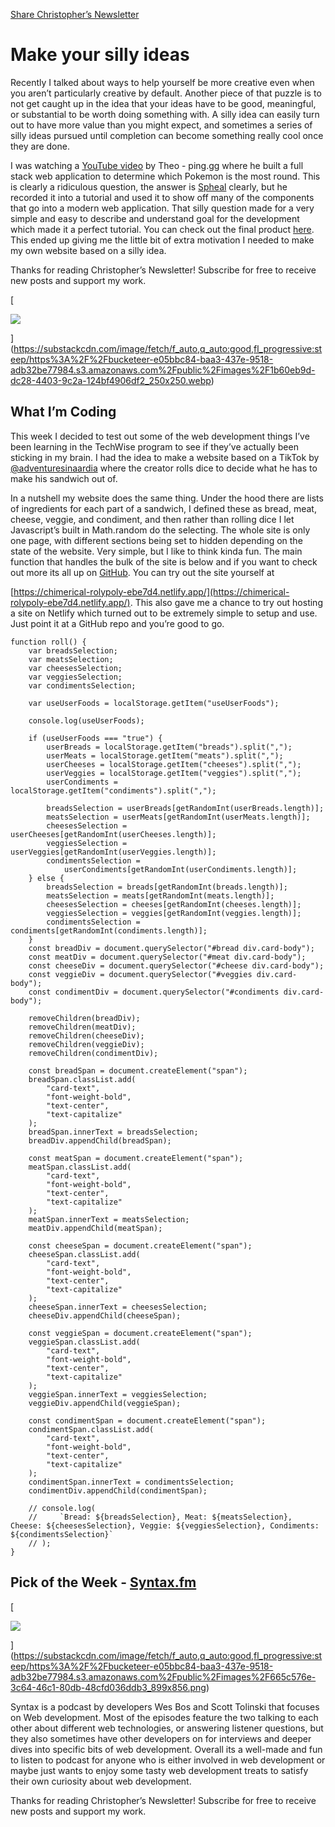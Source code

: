 ---
---

[Share Christopher’s Newsletter](https://christopherpohlman.substack.com/?utm_source=substack&utm_medium=email&utm_content=share&action=share)

# Make your silly ideas

Recently I talked about ways to help yourself be more creative even when you
aren’t particularly creative by default. Another piece of that puzzle is to not
get caught up in the idea that your ideas have to be good, meaningful, or
substantial to be worth doing something with. A silly idea can easily turn out
to have more value than you might expect, and sometimes a series of silly ideas
pursued until completion can become something really cool once they are done.

I was watching a
[YouTube video](https://www.youtube.com/watch?v=PKy2lYEnhgs&t=6233s) by Theo -
ping.gg where he built a full stack web application to determine which Pokemon
is the most round. This is clearly a ridiculous question, the answer is
[Spheal](<https://bulbapedia.bulbagarden.net/wiki/Spheal_(Pok%C3%A9mon)>)
clearly, but he recorded it into a tutorial and used it to show off many of the
components that go into a modern web application. That silly question made for a
very simple and easy to describe and understand goal for the development which
made it a perfect tutorial. You can check out the final product
[here](https://roundest.t3.gg/). This ended up giving me the little bit of extra
motivation I needed to make my own website based on a silly idea.

Thanks for reading Christopher’s Newsletter! Subscribe for free to receive new
posts and support my work.

[

![](https://bucketeer-e05bbc84-baa3-437e-9518-adb32be77984.s3.amazonaws.com/public/images/1b60eb9d-dc28-4403-9c2a-124bf4906df2_250x250.webp)

](https://substackcdn.com/image/fetch/f_auto,q_auto:good,fl_progressive:steep/https%3A%2F%2Fbucketeer-e05bbc84-baa3-437e-9518-adb32be77984.s3.amazonaws.com%2Fpublic%2Fimages%2F1b60eb9d-dc28-4403-9c2a-124bf4906df2_250x250.webp)

## What I’m Coding

This week I decided to test out some of the web development things I’ve been
learning in the TechWise program to see if they’ve actually been sticking in my
brain. I had the idea to make a website based on a TikTok by
[@adventuresinaardia](https://www.tiktok.com/@adventuresinaardia?lang=en) where
the creator rolls dice to decide what he has to make his sandwich out of.

In a nutshell my website does the same thing. Under the hood there are lists of
ingredients for each part of a sandwich, I defined these as bread, meat, cheese,
veggie, and condiment, and then rather than rolling dice I let Javascript’s
built in Math.random do the selecting. The whole site is only one page, with
different sections being set to hidden depending on the state of the website.
Very simple, but I like to think kinda fun. The main function that handles the
bulk of the site is below and if you want to check out more its all up on
[GitHub](https://github.com/chrispohlmanmx/rollForSandwich). You can try out the
site yourself at

[https://chimerical-rolypoly-ebe7d4.netlify.app/](https://chimerical-rolypoly-ebe7d4.netlify.app/).
This also gave me a chance to try out hosting a site on Netlify which turned out
to be extremely simple to setup and use. Just point it at a GitHub repo and
you’re good to go.

    function roll() {
        var breadsSelection;
        var meatsSelection;
        var cheesesSelection;
        var veggiesSelection;
        var condimentsSelection;

        var useUserFoods = localStorage.getItem("useUserFoods");

        console.log(useUserFoods);

        if (useUserFoods === "true") {
            userBreads = localStorage.getItem("breads").split(",");
            userMeats = localStorage.getItem("meats").split(",");
            userCheeses = localStorage.getItem("cheeses").split(",");
            userVeggies = localStorage.getItem("veggies").split(",");
            userCondiments = localStorage.getItem("condiments").split(",");

            breadsSelection = userBreads[getRandomInt(userBreads.length)];
            meatsSelection = userMeats[getRandomInt(userMeats.length)];
            cheesesSelection = userCheeses[getRandomInt(userCheeses.length)];
            veggiesSelection = userVeggies[getRandomInt(userVeggies.length)];
            condimentsSelection =
                userCondiments[getRandomInt(userCondiments.length)];
        } else {
            breadsSelection = breads[getRandomInt(breads.length)];
            meatsSelection = meats[getRandomInt(meats.length)];
            cheesesSelection = cheeses[getRandomInt(cheeses.length)];
            veggiesSelection = veggies[getRandomInt(veggies.length)];
            condimentsSelection = condiments[getRandomInt(condiments.length)];
        }
        const breadDiv = document.querySelector("#bread div.card-body");
        const meatDiv = document.querySelector("#meat div.card-body");
        const cheeseDiv = document.querySelector("#cheese div.card-body");
        const veggieDiv = document.querySelector("#veggies div.card-body");
        const condimentDiv = document.querySelector("#condiments div.card-body");

        removeChildren(breadDiv);
        removeChildren(meatDiv);
        removeChildren(cheeseDiv);
        removeChildren(veggieDiv);
        removeChildren(condimentDiv);

        const breadSpan = document.createElement("span");
        breadSpan.classList.add(
            "card-text",
            "font-weight-bold",
            "text-center",
            "text-capitalize"
        );
        breadSpan.innerText = breadsSelection;
        breadDiv.appendChild(breadSpan);

        const meatSpan = document.createElement("span");
        meatSpan.classList.add(
            "card-text",
            "font-weight-bold",
            "text-center",
            "text-capitalize"
        );
        meatSpan.innerText = meatsSelection;
        meatDiv.appendChild(meatSpan);

        const cheeseSpan = document.createElement("span");
        cheeseSpan.classList.add(
            "card-text",
            "font-weight-bold",
            "text-center",
            "text-capitalize"
        );
        cheeseSpan.innerText = cheesesSelection;
        cheeseDiv.appendChild(cheeseSpan);

        const veggieSpan = document.createElement("span");
        veggieSpan.classList.add(
            "card-text",
            "font-weight-bold",
            "text-center",
            "text-capitalize"
        );
        veggieSpan.innerText = veggiesSelection;
        veggieDiv.appendChild(veggieSpan);

        const condimentSpan = document.createElement("span");
        condimentSpan.classList.add(
            "card-text",
            "font-weight-bold",
            "text-center",
            "text-capitalize"
        );
        condimentSpan.innerText = condimentsSelection;
        condimentDiv.appendChild(condimentSpan);

        // console.log(
        //     `Bread: ${breadsSelection}, Meat: ${meatsSelection}, Cheese: ${cheesesSelection}, Veggie: ${veggiesSelection}, Condiments: ${condimentsSelection}`
        // );
    }

## Pick of the Week - [Syntax.fm](https://syntax.fm/)

[

![](https://bucketeer-e05bbc84-baa3-437e-9518-adb32be77984.s3.amazonaws.com/public/images/665c576e-3c64-46c1-80db-48cfd036ddb3_899x856.png)

](https://substackcdn.com/image/fetch/f_auto,q_auto:good,fl_progressive:steep/https%3A%2F%2Fbucketeer-e05bbc84-baa3-437e-9518-adb32be77984.s3.amazonaws.com%2Fpublic%2Fimages%2F665c576e-3c64-46c1-80db-48cfd036ddb3_899x856.png)

Syntax is a podcast by developers Wes Bos and Scott Tolinski that focuses on Web
development. Most of the episodes feature the two talking to each other about
different web technologies, or answering listener questions, but they also
sometimes have other developers on for interviews and deeper dives into specific
bits of web development. Overall its a well-made and fun to listen to podcast
for anyone who is either involved in web development or maybe just wants to
enjoy some tasty web development treats to satisfy their own curiosity about web
development.

Thanks for reading Christopher’s Newsletter! Subscribe for free to receive new
posts and support my work.
